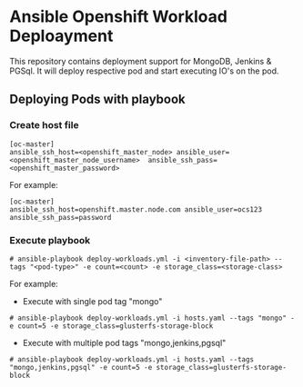 # Ansible Openshift Workload Deploayment

This repository contains  deployment support for MongoDB, Jenkins & PGSql. It will deploy respective pod and start executing IO's on the pod.

## Deploying Pods with playbook

### Create host file
```
[oc-master]
ansible_ssh_host=<openshift_master_node> ansible_user=<openshift_master_node_username>  ansible_ssh_pass=<openshift_master_password>
```
For example:
```
[oc-master]
ansible_ssh_host=openshift.master.node.com ansible_user=ocs123  ansible_ssh_pass=password
```
### Execute playbook

```
# ansible-playbook deploy-workloads.yml -i <inventory-file-path> --tags "<pod-type>" -e count=<count> -e storage_class=<storage-class>
```
For example:
* Execute with single pod tag "mongo"
```
# ansible-playbook deploy-workloads.yml -i hosts.yaml --tags "mongo" -e count=5 -e storage_class=glusterfs-storage-block
```
* Execute with multiple pod tags "mongo,jenkins,pgsql"
```
# ansible-playbook deploy-workloads.yml -i hosts.yaml --tags "mongo,jenkins,pgsql" -e count=5 -e storage_class=glusterfs-storage-block
```
